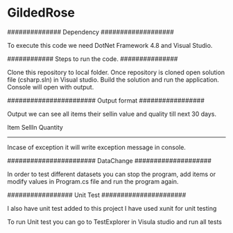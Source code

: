 # GildedRose

##############  Dependency ###################

To execute this code we need DotNet Framework 4.8 and Visual Studio.

############  Steps to run the code. ###############

Clone this repository to local folder.
Once repository is cloned open solution file (csharp.sln) in Visual studio.
Build the solution and run the application.
Console will open with output.

####################### Output format #################

Output we can see all items their sellin value and quality till next 30 days.

Item   SellIn   Quantity
-      -        -

Incase of exception it will write exception message in console.

#######################  DataChange ####################

In order to test different datasets you can stop  the program, add items or modify
values in Program.cs file and run the program again.


################# Unit Test ######################

I also have unit test added to this project 
I have used xunit for unit testing

To run Unit test you can go to TestExplorer in Visula studio and run all tests



